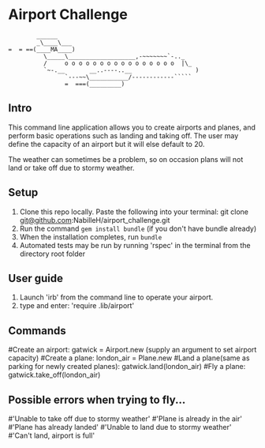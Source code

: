 Airport Challenge
=================

```
        ______
        _\____\___
=  = ==(____MA____)
          \_____\___________________,-~~~~~~~`-.._
          /     o o o o o o o o o o o o o o o o  |\_
          `~-.__       __..----..__                  )
                `---~~\___________/------------`````
                =  ===(_________)

```

Intro
---------
This command line application allows you to create airports and planes, and perform basic operations such as landing and taking off. The user may define the capacity of an airport but it will else default to 20.

The weather can sometimes be a problem, so on occasion plans will not land or take off due to stormy weather.

Setup
-------

1. Clone this repo locally. Paste the following into your terminal: git clone git@github.com:NabilleH/airport_challenge.git
1. Run the command `gem install bundle` (if you don't have bundle already)
3. When the installation completes, run `bundle`
4. Automated tests may be run by running 'rspec' in the terminal from the directory root folder

User guide
-------

1. Launch 'irb' from the command line to operate your airport.
2. type and enter: 'require .lib/airport'

Commands
-------

#Create an airport: gatwick = Airport.new (supply an argument to set airport capacity)
#Create a plane: london_air = Plane.new
#Land a plane(same as parking for newly created planes): gatwick.land(london_air)
#Fly a plane: gatwick.take_off(london_air)

Possible errors when trying to fly...
-------
#'Unable to take off due to stormy weather'
#'Plane is already in the air'
#'Plane has already landed'
#'Unable to land due to stormy weather'
#'Can't land, airport is full'
